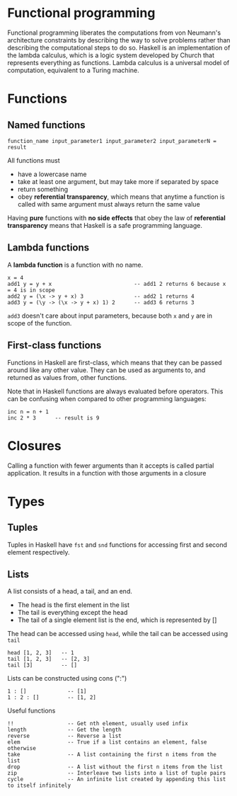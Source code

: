 # Functional programming

Functional programming liberates the computations from von Neumann's architecture constraints by describing the way to
solve problems rather than describing the computational steps to do so. Haskell is an implementation of the lambda
calculus, which is a logic system developed by Church that represents everything as functions. Lambda calculus is a
universal model of computation, equivalent to a Turing machine.

# Functions

## Named functions

```
function_name input_parameter1 input_parameter2 input_parameterN = result
```

All functions must

- have a lowercase name
- take at least one argument, but may take more if separated by space
- return something
- obey **referential transparency**, which means that anytime a function is called with same argument must always return
  the same value

Having **pure** functions with **no side effects** that obey the law of **referential transparency** means that Haskell
is a safe programming language.

## Lambda functions

A **lambda function** is a function with no name.

    x = 4
    add1 y = y + x                          -- add1 2 returns 6 because x = 4 is in scope
    add2 y = (\x -> y + x) 3                -- add2 1 returns 4
    add3 y = (\y -> (\x -> y + x) 1) 2      -- add3 6 returns 3

`add3` doesn't care about input parameters, because both `x` and `y` are in scope of the function.

## First-class functions

Functions in Haskell are first-class, which means that they can be passed around like any other value. They can be
used as arguments to, and returned as values from, other functions.

Note that in Haskell functions are always evaluated before operators. This can be confusing when compared to other
programming languages:

    inc n = n + 1
    inc 2 * 3      -- result is 9

# Closures

Calling a function with fewer arguments than it accepts is called partial application. It results in a function with
those arguments in a closure




# Types

## Tuples

Tuples in Haskell have `fst` and `snd` functions for accessing first and second element respectively.

## Lists

A list consists of a head, a tail, and an end. 

- The head is the first element in the list
- The tail is everything except the head
- The tail of a single element list is the end, which is represented by []

The head can be accessed using `head`, while the tail can be accessed using `tail`

    head [1, 2, 3]   -- 1
    tail [1, 2, 3]   -- [2, 3]
    tail [3]         -- []

Lists can be constructed using cons (":")

    1 : []             -- [1]
    1 : 2 : []         -- [1, 2]
    
Useful functions

    !!                 -- Get nth element, usually used infix
    length             -- Get the length
    reverse            -- Reverse a list
    elem               -- True if a list contains an element, false otherwise
    take               -- A list containing the first n items from the list
    drop               -- A list without the first n items from the list
    zip                -- Interleave two lists into a list of tuple pairs
    cycle              -- An infinite list created by appending this list to itself infinitely


